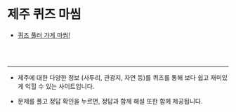 # 제주 퀴즈 마씸 

- [퀴즈 풀러 가게 마씸!](https://codingdolharrbang.github.io/JejuQuiz/) 

<br>

<br>

<hr>

- 제주에 대한 다양한 정보 (사투리, 관광지, 자연 등)를 퀴즈를 통해 보다 쉽고 재미있게 익힐 수 있는 사이트입니다.

- 문제를 풀고 정답 확인을 누르면, 정답과 함께 해설 또한 함께 제공됩니다.

  

